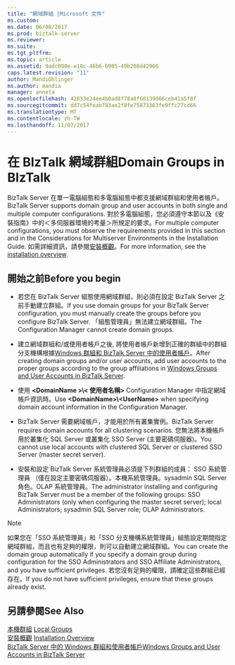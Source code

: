 ```yaml
---
title: "網域群組 |Microsoft 文件"
ms.custom: 
ms.date: 06/08/2017
ms.prod: biztalk-server
ms.reviewer: 
ms.suite: 
ms.tgt_pltfrm: 
ms.topic: article
ms.assetid: 9adc090e-e18c-46b6-b985-49b200d42966
caps.latest.revision: "11"
author: MandiOhlinger
ms.author: mandia
manager: anneta
ms.openlocfilehash: 42833e24ee4b0ad8f78a8f60139d66ceb41a5f8f
ms.sourcegitcommit: dd7c54feab783ae2f8fe75873363fe9ffc77cd66
ms.translationtype: MT
ms.contentlocale: zh-TW
ms.lasthandoff: 11/07/2017
---
```

# <a name="domain-groups-in-biztalk"></a><span data-ttu-id="13f81-102">在 BIzTalk 網域群組</span><span class="sxs-lookup"><span data-stu-id="13f81-102">Domain Groups in BIzTalk</span></span>
<span data-ttu-id="13f81-103">BizTalk Server 在單一電腦組態和多電腦組態中都支援網域群組和使用者帳戶。</span><span class="sxs-lookup"><span data-stu-id="13f81-103">BizTalk Server supports domain group and user accounts in both single and multiple computer configurations.</span></span> <span data-ttu-id="13f81-104">對於多電腦組態，您必須遵守本節以及《安裝指南》中的＜多伺服器環境的考量＞所規定的要求。</span><span class="sxs-lookup"><span data-stu-id="13f81-104">For multiple computer configurations, you must observe the requirements provided in this section and in the Considerations for Multiserver Environments in the Installation Guide.</span></span> <span data-ttu-id="13f81-105">如需詳細資訊，請參閱[安裝概觀](../install-and-config-guides/biztalk-server-what-s-new-installation-configuration-and-upgrade.md)。</span><span class="sxs-lookup"><span data-stu-id="13f81-105">For more information, see the [installation overview](../install-and-config-guides/biztalk-server-what-s-new-installation-configuration-and-upgrade.md).</span></span>  
  
## <a name="before-you-begin"></a><span data-ttu-id="13f81-106">開始之前</span><span class="sxs-lookup"><span data-stu-id="13f81-106">Before you begin</span></span>
-   <span data-ttu-id="13f81-107">若您在 BizTalk Server 組態使用網域群組，則必須在設定 BizTalk Server 之前手動建立群組。</span><span class="sxs-lookup"><span data-stu-id="13f81-107">If you use domain groups for your BizTalk Server configuration, you must manually create the groups before you configure BizTalk Server.</span></span> <span data-ttu-id="13f81-108">「組態管理員」無法建立網域群組。</span><span class="sxs-lookup"><span data-stu-id="13f81-108">The Configuration Manager cannot create domain groups.</span></span>  
  
-   <span data-ttu-id="13f81-109">建立網域群組和/或使用者帳戶之後, 將使用者帳戶新增到正確的群組中的群組分支機構根據[Windows 群組和 BizTalk Server 中的使用者帳戶](../core/windows-groups-and-user-accounts-in-biztalk-server.md)。</span><span class="sxs-lookup"><span data-stu-id="13f81-109">After creating domain groups and/or user accounts, add user accounts to the proper groups according to the group affiliations in [Windows Groups and User Accounts in BizTalk Server](../core/windows-groups-and-user-accounts-in-biztalk-server.md).</span></span>  
  
-   <span data-ttu-id="13f81-110">使用 **\<DomainName >\\< 使用者名稱\>** Configuration Manager 中指定網域帳戶資訊時。</span><span class="sxs-lookup"><span data-stu-id="13f81-110">Use **\<DomainName>\\<UserName\>** when specifying domain account information in the Configuration Manager.</span></span>  
  
-   <span data-ttu-id="13f81-111">BizTalk Server 需要網域帳戶，才能用於所有叢集實例。</span><span class="sxs-lookup"><span data-stu-id="13f81-111">BizTalk Server requires domain accounts for all clustering scenarios.</span></span> <span data-ttu-id="13f81-112">您無法將本機帳戶用於叢集化 SQL Server 或叢集化 SSO Server (主要密碼伺服器)。</span><span class="sxs-lookup"><span data-stu-id="13f81-112">You cannot use local accounts with clustered SQL Server or clustered SSO Server (master secret server).</span></span>  
  
-   <span data-ttu-id="13f81-113">安裝和設定 BizTalk Server 系統管理員必須是下列群組的成員： SSO 系統管理員 （僅在設定主要密碼伺服器）。本機系統管理員。sysadmin SQL Server 角色。OLAP 系統管理員。</span><span class="sxs-lookup"><span data-stu-id="13f81-113">The administrator installing and configuring BizTalk Server must be a member of the following groups: SSO Administrators (only when configuring the master secret server); local Administrators; sysadmin SQL Server role; OLAP Administrators.</span></span>  
  
> [!NOTE]
>  <span data-ttu-id="13f81-114">如果您在「SSO 系統管理員」和「SSO 分支機構系統管理員」組態設定期間指定網域群組，而且也有足夠的權限，則可以自動建立網域群組。</span><span class="sxs-lookup"><span data-stu-id="13f81-114">You can create the domain group automatically if you specify a domain group during configuration for the SSO Administrators and SSO Affiliate Administrators, and you have sufficient privileges.</span></span> <span data-ttu-id="13f81-115">若您沒有足夠的權限，請確定這些群組已經存在。</span><span class="sxs-lookup"><span data-stu-id="13f81-115">If you do not have sufficient privileges, ensure that these groups already exist.</span></span>  
  
## <a name="see-also"></a><span data-ttu-id="13f81-116">另請參閱</span><span class="sxs-lookup"><span data-stu-id="13f81-116">See Also</span></span>  
 <span data-ttu-id="13f81-117">[本機群組](../core/local-groups.md) </span><span class="sxs-lookup"><span data-stu-id="13f81-117">[Local Groups](../core/local-groups.md) </span></span>  
 <span data-ttu-id="13f81-118">[安裝概觀](../install-and-config-guides/biztalk-server-what-s-new-installation-configuration-and-upgrade.md) </span><span class="sxs-lookup"><span data-stu-id="13f81-118">[Installation Overview](../install-and-config-guides/biztalk-server-what-s-new-installation-configuration-and-upgrade.md) </span></span>  
 [<span data-ttu-id="13f81-119">BizTalk Server 中的 Windows 群組和使用者帳戶</span><span class="sxs-lookup"><span data-stu-id="13f81-119">Windows Groups and User Accounts in BizTalk Server</span></span>](../core/windows-groups-and-user-accounts-in-biztalk-server.md)